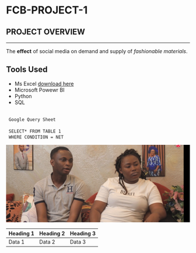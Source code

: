 # FCB-PROJECT-1
## PROJECT OVERVIEW
***
 The **effect** of social media on demand and supply of *fashionable materials*.

## Tools Used

- Ms Excel [download here](https://microsoft.com)
- Microsoft Powewr BI
- Python
- SQL

~~~

 Google Query Sheet

 SELECT* FROM TABLE 1
 WHERE CONDITION = NET

 ~~~

![](bg.png)


|Heading 1| Heading 2| Heading 3|
|---------| ---------| ---------|
|Data 1| Data 2| Data 3|

